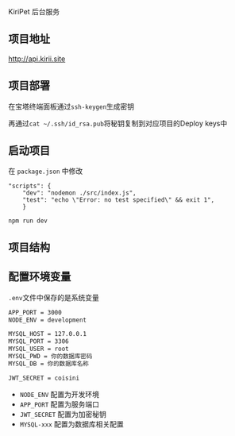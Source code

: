 KiriPet 后台服务

## 项目地址
http://api.kirii.site

## 项目部署
在宝塔终端面板通过`ssh-keygen`生成密钥

再通过`cat ~/.ssh/id_rsa.pub`将秘钥复制到对应项目的Deploy keys中

## 启动项目

在 `package.json` 中修改

```shell
"scripts": {
    "dev": "nodemon ./src/index.js",
    "test": "echo \"Error: no test specified\" && exit 1",
    }
```

```shell
npm run dev
```

## 项目结构

## 配置环境变量

`.env`文件中保存的是系统变量

```txt
APP_PORT = 3000
NODE_ENV = development

MYSQL_HOST = 127.0.0.1
MYSQL_PORT = 3306
MYSQL_USER = root
MYSQL_PWD = 你的数据库密码
MYSQL_DB = 你的数据库名称

JWT_SECRET = coisini
```

- `NODE_ENV` 配置为开发环境
- `APP_PORT` 配置为服务端口
- `JWT_SECRET` 配置为加密秘钥
- `MYSQL-xxx` 配置为数据库相关配置
